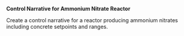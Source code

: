 **Control Narrative for Ammonium Nitrate Reactor**

Create a control narrative for a reactor producing ammonium nitrates including concrete setpoints and ranges.

